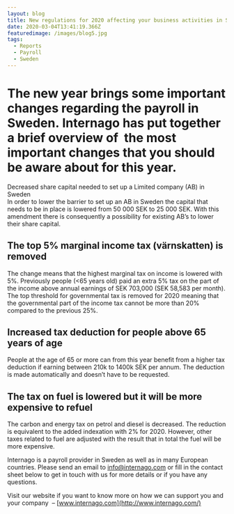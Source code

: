 ```yaml
---
layout: blog
title: New regulations for 2020 affecting your business activities in Sweden
date: 2020-03-04T13:41:19.366Z
featuredimage: /images/blog5.jpg
tags:
  - Reports
  - Payroll
  - Sweden
---
```

<!--StartFragment-->

# The new year brings some important changes regarding the payroll in Sweden. Internago has put together a brief overview of  the most important changes that you should be aware about for this year.

Decreased share capital needed to set up a Limited company (AB) in Sweden\
  In order to lower the barrier to set up an AB in Sweden the capital that needs to be in place is lowered from 50 000 SEK to 25 000 SEK. With this amendment there is consequently a possibility for existing AB’s to lower their share capital.

## The top 5% marginal income tax (värnskatten) is removed
The change means that the highest marginal tax on income is lowered with 5%. Previously people (<65 years old) paid an extra 5% tax on the part of the income above annual earnings of SEK 703,000 (SEK 58,583 per month). The top threshold for governmental tax is removed for 2020 meaning that the governmental part of the income tax cannot be more than 20% compared to the previous 25%.

## Increased tax deduction for people above 65 years of age
People at the age of 65 or more can from this year benefit from a higher tax deduction if earning between 210k to 1400k SEK per annum. The deduction is made automatically and doesn’t have to be requested. 

## The tax on fuel is lowered but it will be more expensive to refuel
The carbon and energy tax on petrol and diesel is decreased. The reduction is equivalent to the added indexation with 2% for 2020. However, other taxes related to fuel are adjusted with the result that in total the fuel will be more expensive.

Internago is a payroll provider in Sweden as well as in many European countries. Please send an email to [info@internago.com](mailto:info@internago.com) or fill in the contact sheet below to get in touch with us for more details or if you have any questions. 

Visit our website if you want to know more on how we can support you and your company  – [www.internago.com](http://www.internago.com/)

<!--EndFragment-->